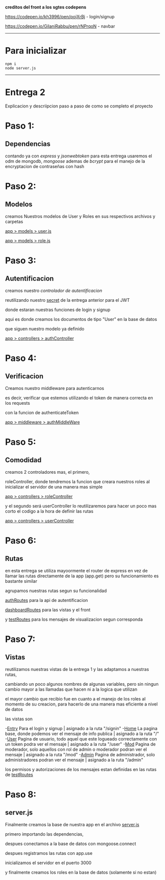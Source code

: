 **creditos del front a los sgtes codepens**

https://codepen.io/kh3996/pen/pojXrBj - login/signup

https://codepen.io/GilaniRabbu/pen/rNPrqoN - navbar

---
# Para inicializar
```
npm i
node server.js
```
---
# Entrega 2

Explicacion y descriipcion paso a paso de como se completo el proyecto

# Paso 1:
## Dependencias

contando ya con *express* y *jsonwebtoken*
para esta entrega usaremos el odm de mongodb, *mongoose*
ademas de *bcrypt* para el manejo de la encryptacion de contraseñas con hash

# Paso 2: 
## Modelos

creamos Nuestros modelos de User y Roles en sus respectivos archivos y carpetas

[app > models > user.js](https://bitbucket.org/uneatlantico/pw1_23-24_entrega2/src/manuel.rondon/app/models/user.js)

[app > models > role.js](https://bitbucket.org/uneatlantico/pw1_23-24_entrega2/src/manuel.rondon/app/models/role.js)

# Paso 3:
## Autentificacion

creamos nuestro *controlador de autentificacion*

reutilizando nuestro [secret](https://bitbucket.org/uneatlantico/pw1_23-24_entrega2/src/manuel.rondon/app/config/auth.config.js) de la entrega anterior para el JWT

donde estaran nuestras funciones de login y signup

aqui es donde creamos los documentos de tipo "User" en la base de datos

que siguen nuestro modelo ya definido

[app > controllers > authController](https://bitbucket.org/uneatlantico/pw1_23-24_entrega2/src/manuel.rondon/app/controllers/authController.js)

# Paso 4: 
## Verificacion

Creamos nuestro middleware para autenticarnos

es decir, verificar que estemos utilizando el token de manera correcta en los requests

con la funcion de authenticateToken

[app > middleware > authMiddleWare](https://bitbucket.org/uneatlantico/pw1_23-24_entrega2/src/manuel.rondon/app/middleware/authMiddleWare.js)

# Paso 5:
## Comodidad

creamos 2 controladores mas, el primero,

roleController, donde tendremos la funcion que creara nuestros roles al inicializar el servidor de una manera mas simple

[app > controllers > roleController](https://bitbucket.org/uneatlantico/pw1_23-24_entrega2/src/manuel.rondon/app/controllers/roleController.js)

y el segundo será userController lo reutilizaremos para hacer un poco mas corto el codigo a la hora de definir las rutas

[app > controllers > userController](https://bitbucket.org/uneatlantico/pw1_23-24_entrega2/src/manuel.rondon/app/controllers/userController.js)

# Paso 6:
## Rutas

en esta entrega se utiliza mayoormente el router de express en vez de llamar las rutas directamente de la app (app.get)
pero su funcionamiento es bastante similar

agrupamos nuestras rutas segun su funcionalidad 

[authRoutes](https://bitbucket.org/uneatlantico/pw1_23-24_entrega2/src/manuel.rondon/app/routes/authRoutes.js) para la api de autentificacion

[dashboardRoutes](https://bitbucket.org/uneatlantico/pw1_23-24_entrega2/src/manuel.rondon/app/routes/dashboardRoutes.js) para las vistas y el front

y [testRoutes](https://bitbucket.org/uneatlantico/pw1_23-24_entrega2/src/manuel.rondon/app/routes/testRoutes.js) para los mensajes de visualizacion segun corresponda

# Paso 7:
## Vistas

reutilizamos nuestras vistas de la entrega 1 y las adaptamos a nuestras rutas, 

cambiando un poco algunos nombres de algunas variables, pero sin ningun cambio mayor a las llamadas que hacen ni a la logica que utilizan

el mayor cambio que recibio fue en cuanto a el manejo de los roles al momento de su creacion, para hacerlo de una manera mas eficiente a nivel de datos

las vistas son 

-[Entry](https://bitbucket.org/uneatlantico/pw1_23-24_entrega2/src/manuel.rondon/public/html/entry.html) Para el login y signup | asignado a la ruta "/signin"
-[Home](https://bitbucket.org/uneatlantico/pw1_23-24_entrega2/src/manuel.rondon/public/html/home.html) La pagina base, donde podemos ver el mensaje de info publica | asignado a la ruta "/"
-[User](https://bitbucket.org/uneatlantico/pw1_23-24_entrega2/src/manuel.rondon/public/html/user.html) Pagina de usuario, todo aquel que este logueado correctamente con un token podra ver el mensaje | asignado a la ruta "/user"
-[Mod](https://bitbucket.org/uneatlantico/pw1_23-24_entrega2/src/manuel.rondon/public/html/mod.html) Pagina de moderador, solo aquellos con rol de admin o moderador podran ver el mensaje | asignado a la ruta "/mod"
-[Admin](https://bitbucket.org/uneatlantico/pw1_23-24_entrega2/src/manuel.rondon/public/html/admin.html) Pagina de administrador, solo administradores podran ver el mensaje | asignado a la ruta "/admin"

los permisos y autorizaciones de los mensajes estan definidas en las rutas de [testRoutes](https://bitbucket.org/uneatlantico/pw1_23-24_entrega2/src/manuel.rondon/app/routes/testRoutes.js)


# Paso 8:
## server.js

Finalmente creamos la base de nuestra app en el archivo [server.js](https://bitbucket.org/uneatlantico/pw1_23-24_entrega2/src/manuel.rondon/server.js)

primero importando las dependencias,

despues conectamos a la base de datos con mongoose.connect

despues registramos las rutas con app.use

inicializamos el servidor en el puerto 3000
 
y finalmente creamos los roles en la base de datos (solamente si no estan)

